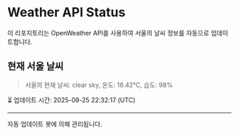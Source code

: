 
# Weather API Status

이 리포지토리는 OpenWeather API를 사용하여 서울의 날씨 정보를 자동으로 업데이트합니다.

## 현재 서울 날씨
> 서울의 현재 날씨: clear sky, 온도: 18.42°C, 습도: 98%

⏳ 업데이트 시간: 2025-09-25 22:32:17 (UTC)

---
자동 업데이트 봇에 의해 관리됩니다.
